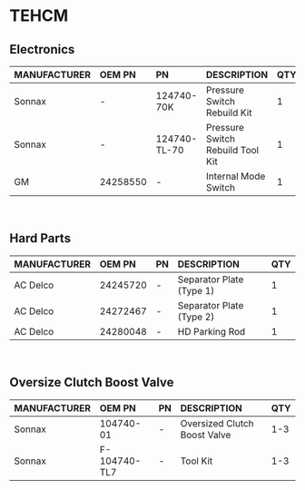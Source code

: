 # TEHCM

## Electronics

| MANUFACTURER | OEM PN | PN | DESCRIPTION | QTY |
| :- | :- | :- | :- | :- |
| Sonnax | - | 124740-70K | Pressure Switch Rebuild Kit | 1 |
| Sonnax | - | 124740-TL-70 | Pressure Switch Rebuild Tool Kit | 1 |
| GM | 24258550 | - | Internal Mode Switch | 1 |

&nbsp;

## Hard Parts

| MANUFACTURER | OEM PN | PN | DESCRIPTION | QTY |
| :- | :- | :- | :- | :- |
| AC Delco | 24245720 | - | Separator Plate (Type 1) | 1 |
| AC Delco | 24272467 | - | Separator Plate (Type 2) | 1 |
| AC Delco | 24280048 | - | HD Parking Rod | 1 |

&nbsp;

## Oversize Clutch Boost Valve

| MANUFACTURER | OEM PN | PN | DESCRIPTION | QTY |
| :- | :- | :- | :- | :- |
| Sonnax | 104740-01 | - | Oversized Clutch Boost Valve | 1-3 |
| Sonnax | F-104740-TL7 | - | Tool Kit | 1-3 |
